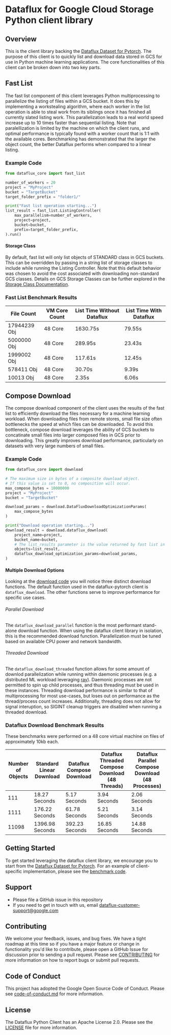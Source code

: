 # Dataflux for Google Cloud Storage Python client library

## Overview

This is the client library backing the [Dataflux Dataset for Pytorch](https://github.com/GoogleCloudPlatform/dataflux-pytorch). The purpose of this client is to quickly list and download data stored in GCS for use in Python machine learning applications. The core functionalities of this client can be broken down into two key parts.

## Fast List

The fast list component of this client leverages Python multiprocessing to parallelize the listing of files within a GCS bucket. It does this by implementing a workstealing algorithm, where each worker in the list operation is able to steal work from its siblings once it has finished all currently slated listing work. This parallelization leads to a real world speed increase up to 10 times faster than sequential listing. Note that paralellization is limited by the machine on which the client runs, and optimal performance is typically found with a worker count that is 1:1 with the available cores. Benchmarking has demonstrated that the larger the object count, the better Dataflux performs when compared to a linear listing.

### Example Code
```python
from dataflux_core import fast_list

number_of_workers = 20
project = "MyProject"
bucket = "TargetBucket"
target_folder_prefix = "folder1/"

print("Fast list operation starting...")
list_result = fast_list.ListingController(
    max_parallelism=number_of_workers,
    project=project,
    bucket=bucket,
    prefix=target_folder_prefix,
).run()
```

#### Storage Class

By default, fast list will only list objects of STANDARD class in GCS buckets. This can be overridden by passing in a string list of storage classes to include while running the Listing Controller. Note that this default behavior was chosen to avoid the cost associated with downloading non-standard GCS classes. Details on GCS Storage Classes can be further explored in the [Storage Class Documentation](https://cloud.google.com/storage/docs/storage-classes).

### Fast List Benchmark Results
|File Count|VM Core Count|List Time Without Dataflux|List Time With Dataflux|
|------------|-------------|--------------------------|-----------------------|
|17944239 Obj|48 Core      |1630.75s                  |79.55s                 |
|5000000 Obj |48 Core      |289.95s                   |23.43s                 |
|1999002 Obj |48 Core      |117.61s                   |12.45s                 |
|578411 Obj  |48 Core      |30.70s                    |9.39s                  |
|10013 Obj   |48 Core      |2.35s                     |6.06s                  |

## Compose Download

The compose download component of the client uses the results of the fast list to efficiently download the files necessary for a machine learning workload. When downloading files from remote stores, small file size often bottlenecks the speed at which files can be downloaded. To avoid this bottleneck, compose download leverages the ability of GCS buckets to concatinate small files into larger composed files in GCS prior to downloading. This greatly improves download performance, particularly on datasets with very large numbers of small files.

### Example Code
```python
from dataflux_core import download

# The maximum size in bytes of a composite download object.
# If this value is set to 0, no composition will occur.
max_compose_bytes = 10000000
project = "MyProject"
bucket = "TargetBucket"

download_params = download.DataFluxDownloadOptimizationParams(
    max_compose_bytes
)

print("Download operation starting...")
download_result = download.dataflux_download(
    project_name=project,
    bucket_name=bucket,
    # The list_results parameter is the value returned by fast list in the previous code example.
    objects=list_result,
    dataflux_download_optimization_params=download_params,
)
```

#### Multiple Download Options

Looking at the [download code](dataflux_core/download.py) you will notice three distinct download functions. The default function used in the dataflux-pytorch client is `dataflux_download`. The other functions serve to improve performance for specific use cases.

###### Parallel Download

The `dataflux_download_parallel` function is the most performant stand-alone download function. When using the dataflux client library in isolation, this is the recommended download function. Parallelization must be tuned based on available CPU power and network bandwidth.

###### Threaded Download

The `dataflux_download_threaded` function allows for some amount of downlod parallelization while running within daemonic processes (e.g. a distributed ML workload leveraging [ray](https://www.ray.io/)). Daemonic processes are not permitted to spin up child processes, and thus threading must be used in these instances. Threading download performance is similar to that of multiprocessing for most use-cases, but loses out on performance as the thread/process count increases. Additionally, threading does not allow for signal interuption, so SIGINT cleanup triggers are disabled when running a threaded download.

### Dataflux Download Benchmark Results

These benchmarks were performed on a 48 core virtual machine on files of approximately 10kb each.

|Number of Objects|Standard Linear Download|Dataflux Compose Download|Dataflux Threaded Compose Download (48 Threads)|Dataflux Parallel Compose Download (48 Processes)|
|-----------------|------------------------|-------------------------|-----------------------------------------------|-------------------------------------------------|
|111              |18.27 Seconds           |5.17 Seconds             |3.94 Seconds                                   |2.06 Seconds                                     |
|1111             |176.22 Seconds          |61.78 Seconds            |5.21 Seconds                                   |3.14 Seconds                                     |
|11098            |1396.98 Seconds         |392.23 Seconds           |16.85 Seconds                                  |14.88 Seconds                                    |


## Getting Started

To get started leveraging the dataflux client library, we encourage you to start from the [Dataflux Dataset for Pytorch](https://github.com/GoogleCloudPlatform/dataflux-pytorch). For an example of client-specific implementation, please see the [benchmark code](dataflux_core/benchmarking/dataflux_client_bench.py).

## Support

* Please file a GitHub issue in this repository
* If you need to get in touch with us, email dataflux-customer-support@google.com

## Contributing

We welcome your feedback, issues, and bug fixes. We have a tight roadmap at this time so if you have a major feature or change in functionality you'd like to contribute, please open a GitHub Issue for discussion prior to sending a pull request. Please see [CONTRIBUTING](docs/contributing.md) for more information on how to report bugs or submit pull requests.

## Code of Conduct

This project has adopted the Google Open Source Code of Conduct. Please see [code-of-conduct.md](docs/code-of-conduct.md) for more information.

## License

The Dataflux Python Client has an Apache License 2.0. Please see the [LICENSE](LICENSE) file for more information.
